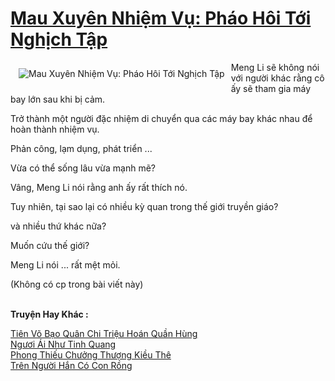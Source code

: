 <a href="https://truyenwiki.net/mau-xuyen-nhiem-vu-phao-hoi-toi-nghich-tap.39055/" title="Mau Xuyên Nhiệm Vụ: Pháo Hôi Tới Nghịch Tập"><h1>Mau Xuyên Nhiệm Vụ: Pháo Hôi Tới Nghịch Tập</h1></a><div style="display:table"><img align="right" style="float: left; padding: 10px;" src="https://truyenwiki.net/a/img/str/src/39055.jpg" alt="Mau Xuyên Nhiệm Vụ: Pháo Hôi Tới Nghịch Tập">Meng Li sẽ không nói với người khác rằng cô ấy sẽ tham gia máy bay lớn sau khi bị cảm.<p></p> Trở thành một người đặc nhiệm di chuyển qua các máy bay khác nhau để hoàn thành nhiệm vụ.<p></p> Phản công, lạm dụng, phát triển ...<p></p> Vừa có thể sống lâu vừa mạnh mẽ?<p></p> Vâng, Meng Li nói rằng anh ấy rất thích nó.<p></p> Tuy nhiên, tại sao lại có nhiều kỳ quan trong thế giới truyền giáo?<p></p> và nhiều thứ khác nữa?<p></p> Muốn cứu thế giới?<p></p> Meng Li nói ... rất mệt mỏi.<p></p> (Không có cp trong bài viết này)</div><p><br><b>Truyện Hay Khác :</b></p><a href="https://truyenwiki.net/tien-vo-bao-quan-chi-trieu-hoan-quan-hung.35303/" alt="Tiên Võ Bạo Quân Chi Triệu Hoán Quần Hùng">Tiên Võ Bạo Quân Chi Triệu Hoán Quần Hùng</a><br/><a href="https://github.com/nownovels/topcv/tree/master/truyenhay/36363" alt="Ngươi Ái Như Tinh Quang">Ngươi Ái Như Tinh Quang</a><br/><a href="https://github.com/nownovels/topcv/tree/master/truyenhay/35570" alt="Phong Thiếu Chưởng Thượng Kiều Thê">Phong Thiếu Chưởng Thượng Kiều Thê</a><br/><a href="https://github.com/nownovels/topcv/tree/master/truyenhay/36660" alt="Trên Người Hắn Có Con Rồng">Trên Người Hắn Có Con Rồng</a><br/>